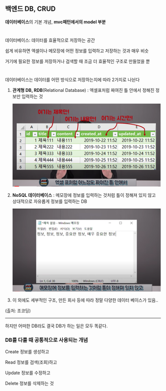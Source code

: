 ## 백엔드 DB, CRUD 

**데이터베이스**의 기본 개념, **mvc패턴에서의 model 부분**

#

데이터베이스:  데이터를 효율적으로 저장하는 공간

쉽게 비유하면 엑셀이나 메모장에 어떤 정보를 입력하고 저장하는 것과 매우 비슷

거기에 필요한 정보를 저장하거나 검색할 때 조금 더 효율적인 구조로 만들었을 뿐    

#

데이터베이스는 데이터를 어떤 방식으로 저장하는지에 따라 2가지로 나뉜다

1. **관계형 DB, RDB**(Relational Database) : 엑셀표처럼 짜여진 틀 안에서 정해진 정보만 입력하는 것

   <img src="../source/관계형DB.PNG">

2. **NoSQL 데이터베이스** : 메모장에 정보를 입력하는 것처럼 틀이 정해져 있지 않고 상대적으로 자유롭게 정보를 입력하는 DB

   <img src="../source/NoSQL DB.PNG">

3. 이 외에도 세부적인 구조, 만든 회사 등에 따라 정말 다양한 데이터 베이스가 있음..

(출처: 조코딩)

---

하지만 어떠한 DB라도 결국 DB가 하는 일은 모두 똑같다.

### DB를 다룰 때 공통적으로 사용되는 개념

Create 정보를 생성하고

Read 정보를 검색(조회)하고

Update 정보를 수정하고

Delete 정보를 삭제하는 것